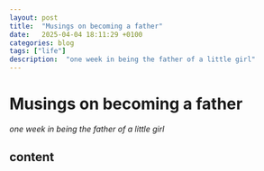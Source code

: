 ```yaml
---
layout: post
title:  "Musings on becoming a father"
date:   2025-04-04 18:11:29 +0100
categories: blog
tags: ["life"]
description:  "one week in being the father of a little girl"
---
```


# Musings on becoming a father

_one week in being the father of a little girl_

## content

